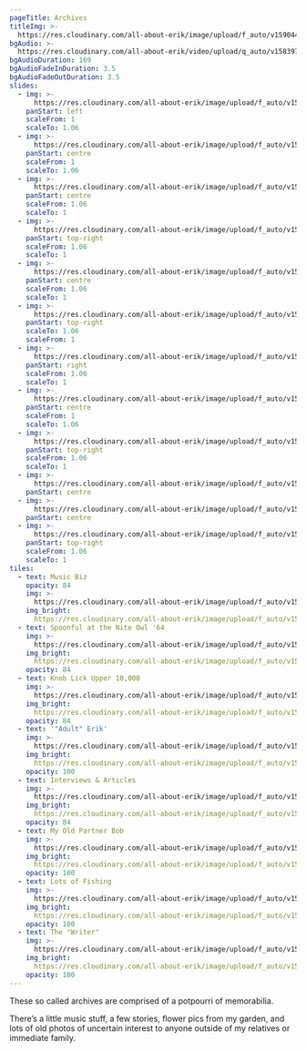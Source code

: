 ```yaml
---
pageTitle: Archives
titleImg: >-
  https://res.cloudinary.com/all-about-erik/image/upload/f_auto/v1590443172/Archives/archives_pzfww1.png
bgAudio: >-
  https://res.cloudinary.com/all-about-erik/video/upload/q_auto/v1583973940/Archives/Fond-Affection-The-Blue-Velvet-Band_Archives_jndcac.mp3
bgAudioDuration: 169
bgAudioFadeInDuration: 3.5
bgAudioFadeOutDuration: 3.5
slides:
  - img: >-
      https://res.cloudinary.com/all-about-erik/image/upload/f_auto/v1590445373/Archives/slideshow/01-erik-jacobsen-at-gate-july1973_ijreje.jpg
    panStart: left
    scaleFrom: 1
    scaleTo: 1.06
  - img: >-
      https://res.cloudinary.com/all-about-erik/image/upload/f_auto/v1590445373/Archives/slideshow/02-img790_bbmrcb.jpg
    panStart: centre
    scaleFrom: 1
    scaleTo: 1.06
  - img: >-
      https://res.cloudinary.com/all-about-erik/image/upload/f_auto/v1590445374/Archives/slideshow/03-img217_qjvmvg.jpg
    panStart: centre
    scaleFrom: 1.06
    scaleTo: 1
  - img: >-
      https://res.cloudinary.com/all-about-erik/image/upload/f_auto/v1590445373/Archives/slideshow/04-img071_cnndkb.jpg
    panStart: top-right
    scaleFrom: 1.06
    scaleTo: 1
  - img: >-
      https://res.cloudinary.com/all-about-erik/image/upload/f_auto/v1590445373/Archives/slideshow/05-img001_m7zb1d.jpg
    panStart: centre
    scaleFrom: 1.06
    scaleTo: 1
  - img: >-
      https://res.cloudinary.com/all-about-erik/image/upload/f_auto/v1590445373/Archives/slideshow/06-60_kdt204.jpg
    panStart: top-right
    scaleTo: 1.06
    scaleFrom: 1
  - img: >-
      https://res.cloudinary.com/all-about-erik/image/upload/f_auto/v1590445374/Archives/slideshow/07-img_1684_s6qwky.jpg
    panStart: right
    scaleFrom: 1.06
    scaleTo: 1
  - img: >-
      https://res.cloudinary.com/all-about-erik/image/upload/f_auto/v1590445374/Archives/slideshow/08-erik-jacobsen-in-sf-office-at-great-honesty-may1968_sdm5ya.jpg
    panStart: centre
    scaleFrom: 1
    scaleTo: 1.06
  - img: >-
      https://res.cloudinary.com/all-about-erik/image/upload/f_auto/v1590445374/Archives/slideshow/09-10000117a_bqbtgs.jpg
    panStart: top-right
    scaleFrom: 1.06
    scaleTo: 1
  - img: >-
      https://res.cloudinary.com/all-about-erik/image/upload/f_auto/v1590445374/Archives/slideshow/10-music_8_ttkjun.jpg
    panStart: centre
  - img: >-
      https://res.cloudinary.com/all-about-erik/image/upload/f_auto/v1590445375/Archives/slideshow/11-img347_mbycsi.jpg
    panStart: centre
  - img: >-
      https://res.cloudinary.com/all-about-erik/image/upload/f_auto/v1590445374/Archives/slideshow/12-erik-jacobsen-boat-sept1967_t7szc2.jpg
    panStart: top-right
    scaleFrom: 1.06
    scaleTo: 1
tiles:
  - text: Music Biz
    opacity: 84
    img: >-
      https://res.cloudinary.com/all-about-erik/image/upload/f_auto/v1590447717/Archives/tiles/01_icon_music_biz_fpi9uh.jpg
    img_bright:
      https://res.cloudinary.com/all-about-erik/image/upload/f_auto/v1590447717/Archives/tiles/01_icon_music_biz-bright_ke9guf.jpg
  - text: Spoonful at the Nite Owl '64
    img: >-
      https://res.cloudinary.com/all-about-erik/image/upload/f_auto/v1590447717/Archives/tiles/02-icon-spoonful_tfbjir.jpg
    img_bright:
      https://res.cloudinary.com/all-about-erik/image/upload/f_auto/v1590447717/Archives/tiles/02-icon-spoonful-bright_ghltvs.jpg
    opacity: 84
  - text: Knob Lick Upper 10,000
    img: >-
      https://res.cloudinary.com/all-about-erik/image/upload/f_auto/v1590447717/Archives/tiles/03-icon-knoblick_qkmpfx.jpg
    img_bright:
      https://res.cloudinary.com/all-about-erik/image/upload/f_auto/v1590447717/Archives/tiles/03-icon-knoblick-bright_wlscyt.jpg
    opacity: 84
  - text: '"Adult" Erik'
    img: >-
      https://res.cloudinary.com/all-about-erik/image/upload/f_auto/v1590447717/Archives/tiles/04-icon-adult_ke4iyp.jpg
    img_bright:
      https://res.cloudinary.com/all-about-erik/image/upload/f_auto/v1590447717/Archives/tiles/04-icon-adult-bright_xp5u3r.jpg
    opacity: 100
  - text: Interviews & Articles
    img: >-
      https://res.cloudinary.com/all-about-erik/image/upload/f_auto/v1590447717/Archives/tiles/05-icon-interviews_w1b5nu.jpg
    img_bright:
      https://res.cloudinary.com/all-about-erik/image/upload/f_auto/v1590447718/Archives/tiles/05-icon-interviews-bright_ymi1lo.jpg
    opacity: 84
  - text: My Old Partner Bob
    img: >-
      https://res.cloudinary.com/all-about-erik/image/upload/f_auto/v1590447718/Archives/tiles/06-icon-bob_stipuy.jpg
    img_bright:
      https://res.cloudinary.com/all-about-erik/image/upload/f_auto/v1590447716/Archives/tiles/06-icon-bob-bright_qdmt1u.jpg
    opacity: 100
  - text: Lots of Fishing
    img: >-
      https://res.cloudinary.com/all-about-erik/image/upload/f_auto/v1590447716/Archives/tiles/07-icon-fishing_e32hbu.jpg
    img_bright:
      https://res.cloudinary.com/all-about-erik/image/upload/f_auto/v1590447717/Archives/tiles/07-icon-fishing-bright_crvto3.jpg
    opacity: 100
  - text: The "Writer"
    img: >-
      https://res.cloudinary.com/all-about-erik/image/upload/f_auto/v1590447716/Archives/tiles/08-icon-writing_jkdvre.jpg
    img_bright:
      https://res.cloudinary.com/all-about-erik/image/upload/f_auto/v1590447716/Archives/tiles/08-icon-writing-bright_gzfowt.jpg
    opacity: 100
---
```

These so called archives are comprised of a potpourri of memorabilia.  

There’s a little music stuff, a few stories, flower pics from my garden, and lots of old photos of uncertain interest to anyone outside of my relatives or immediate family.